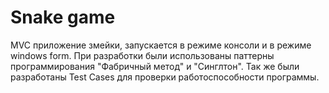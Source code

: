# Snake game
MVC приложение змейки, запускается в режиме консоли и в режиме windows form.
При разработки были использованы паттерны программирования "Фабричный метод" и "Синглтон".
Так же были разработаны Test Cases для проверки работоспособности программы.
